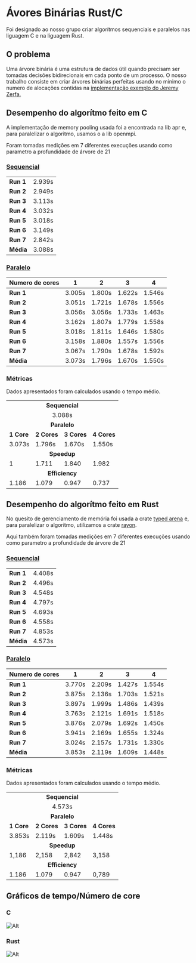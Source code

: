 # Ávores Binárias Rust/C

Foi designado ao nosso grupo criar algorítmos sequenciais e paralelos nas liguagem C e na liguagem Rust.

## O problema

Uma árvore binária é uma estrutura de dados útil quando precisam ser tomadas decisões bidirecionais em cada ponto de um processo. O nosso trabalho consiste em criar árvores binárias perfeitas usando no minimo o numero de alocações contidas na [implementação exemplo do Jeremy Zerfa.](https://benchmarksgame-team.pages.debian.net/benchmarksgame/program/binarytrees-gcc-3.html)

## Desempenho do algorítmo feito em C

A implementação de memory pooling usada foi a encontrada na lib apr e, para paralelizar o algoritmo, usamos o a lib openmpi.

Foram tomadas medições em 7 diferentes execuções usando como parametro a profundidade de árvore de 21

### [Sequencial](https://github.com/NelsonKommander/Grupo-I/blob/main/projeto/c/sequencial.c)


<table>
    <tr>
        <td><strong>Run 1</strong></td>
        <td>2.939s</td>
    </tr>
    <tr>
        <td><strong>Run 2</strong></td>
        <td>2.949s</td>
    </tr>
    <tr>
        <td><strong>Run 3</strong></td>
        <td>3.113s</td> </tr>
    <tr>
        <td><strong>Run 4</strong></td>
        <td>3.032s</td>
    </tr>
    <tr>
        <td><strong>Run 5</strong></td>
        <td>3.018s</td>
    </tr>
    <tr>
        <td><strong>Run 6</strong></td>
        <td>3.149s</td>
    </tr>
    <tr> <td><strong>Run 7</strong></td>
         <td>2.842s</td>
    </tr>
    <tr>
        <td><strong>Média</strong></td>
        <td>3.088s</td>
    </tr>
</table>



### [Paralelo](https://github.com/NelsonKommander/Grupo-I/blob/main/projeto/c/parametrizado.c)


|Numero de cores|    1  	|    2      |    3      |    4      |
|---------------| --------- | --------- | --------- | --------- |
|**Run 1**      | 3.005s 	| 1.800s	| 1.622s 	| 1.546s 	|
|**Run 2**      | 3.051s 	| 1.721s	| 1.678s 	| 1.556s 	|
|**Run 3**      | 3.056s 	| 3.056s 	| 1.733s 	| 1.463s 	|
|**Run 4**      | 3.162s 	| 1.807s	| 1.779s 	| 1.558s 	|
|**Run 5**      | 3.018s 	| 1.811s	| 1.646s 	| 1.580s 	|
|**Run 6**      | 3.158s 	| 1.880s 	| 1.557s 	| 1.556s 	|
|**Run 7**      | 3.067s 	| 1.790s	| 1.678s 	| 1.592s 	|
|**Média**      | 3.073s    | 1.796s    | 1.670s    | 1.550s    |


### Métricas

Dados apresentados foram calculados usando o tempo médio.

<table>
    <tr>
        <td colspan="4" align="center"><b> Sequencial </td>
    </tr>
    <tr>
        <td colspan="4" align="center"> 3.088s </td>
    </tr>
    <tr>
        <td colspan="4" align="center"><b> Paralelo </td>
    </tr>
    <tr>
        <td><b> 1 Core </td>
        <td><b> 2 Cores</td>
        <td><b> 3 Cores</td>
        <td><b> 4 Cores</td>
    </tr>
    <tr>
        <td> 3.073s </td>
        <td> 1.796s </td>
        <td> 1.670s </td>
        <td> 1.550s </td>
    </tr>
    <tr>
        <td colspan="4" align="center"><b> Speedup </td>
    </tr>
    <tr>
        <td> 1 </td>
        <td> 1.711 </td>
        <td> 1.840 </td>
        <td> 1.982 </td>
    </tr>
    <tr>
        <td colspan="4" align="center"><b> Efficiency </td>
    </tr>
    <tr>
        <td> 1.186 </td>
        <td> 1.079 </td>
        <td> 0.947 </td>
        <td> 0.737 </td>    
    </tr>
</table>


## Desempenho do algorítmo feito em Rust

No quesito de gerenciamento de memória foi usada a crate [typed arena](https://crates.io/crates/typed-arena) e, para paralelizar o algoritmo, utilizamos a crate [rayon](https://github.com/rayon-rs/rayon).

Aqui também foram tomadas medições em 7 diferentes execuções usando como parametro a profundidade de árvore de 21

### [Sequencial](https://github.com/NelsonKommander/Grupo-I/blob/main/projeto/rust/arvore2/src/main.rs)


<table>
    <tr>
        <td><strong>Run 1</strong></td> <td>4.408s</td>
    </tr>
    <tr>
        <td><strong>Run 2</strong></td> <td>4.496s</td>
    </tr>
    <tr>
        <td><strong>Run 3</strong></td> <td>4.548s</td>
    </tr>
    <tr>
        <td><strong>Run 4</strong></td> <td>4.797s</td>
    </tr>
    <tr>
        <td><strong>Run 5</strong></td> <td>4.693s</td>
    </tr>
    <tr>
        <td><strong>Run 6</strong></td> <td>4.558s</td>
    </tr>
    <tr>
        <td><strong>Run 7</strong></td> <td>4.853s</td>
    </tr>
    <tr>
        <td><strong>Média</strong></td> <td>4.573s</td>
    </tr>
</table>


### [Paralelo](https://github.com/NelsonKommander/Grupo-I/blob/main/projeto/rust/Arvore/src/main.rs)




|Numero de cores|    1  	|    2      |    3      |    4      |
|---------------| --------- | --------- | --------- | --------- |
|**Run 1**      | 3.770s 	| 2.209s	| 1.427s 	| 1.554s 	|
|**Run 2**      | 3.875s 	| 2.136s	| 1.703s 	| 1.521s 	|
|**Run 3**      | 3.897s 	| 1.999s 	| 1.486s 	| 1.439s 	|
|**Run 4**      | 3.763s 	| 2.121s	| 1.691s 	| 1.518s 	|
|**Run 5**      | 3.876s 	| 2.079s	| 1.692s 	| 1.450s 	|
|**Run 6**      | 3.941s 	| 2.169s 	| 1.655s 	| 1.324s 	|
|**Run 7**      | 3.024s 	| 2.157s	| 1.731s 	| 1.330s 	|
|**Média**      | 3.853s    | 2.119s    | 1.609s    | 1.448s    |


### Métricas

Dados apresentados foram calculados usando o tempo médio.

<table>
    <tr>
        <td colspan="4" align="center"><b> Sequencial </td>
    </tr>
    <tr>
        <td colspan="4" align="center"> 4.573s </td>
    </tr>
    <tr>
        <td colspan="4" align="center"><b> Paralelo </td>
    </tr>
    <tr>
        <td><b> 1 Core </td>
        <td><b> 2 Cores</td>
        <td><b> 3 Cores</td>
        <td><b> 4 Cores</td>
    </tr>
    <tr>
        <td> 3.853s </td>
        <td> 2.119s </td>
        <td> 1.609s </td>
        <td> 1.448s </td>
    </tr>
    <tr>
        <td colspan="4" align="center"><b> Speedup </td>
    </tr>
    <tr>
        <td> 1,186 </td>
        <td> 2,158 </td>
        <td> 2,842 </td>
        <td> 3,158 </td>
    </tr>
    <tr>
        <td colspan="4" align="center"><b> Efficiency </td>
    </tr>
    <tr>
        <td> 1.186 </td>
        <td> 1.079 </td>
        <td> 0.947 </td>
        <td> 0,789 </td>
    </tr>
</table>



## Gráficos de tempo/Número de core

### C

![Alt](https://cdn.discordapp.com/attachments/725481134141472819/786035419321335838/WhatsApp_Image_2020-12-08_at_8.17.57_PM.jpeg)

### Rust

![Alt](https://cdn.discordapp.com/attachments/725481134141472819/786045015843274802/WhatsApp_Image_2020-12-08_at_10.38.16_PM.jpeg)
